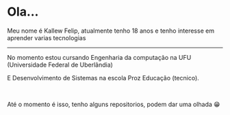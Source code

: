 
<body>
  <div><h1>Ola...</h1>
  <p>Meu nome é Kallew Felip, atualmente tenho 18 anos e tenho interesse em aprender varias tecnologias</p>
  <hr>
  <p>No momento estou cursando Engenharia da computação na UFU (Universidade Federal de Uberlãndia)</p>
  <p>E Desenvolvimento de Sistemas na escola Proz Educação (tecnico).</p>
  <br>
  <p>Até o momento é isso, tenho alguns repositorios, podem dar uma olhada 😁</p>
  </div>
</body>

